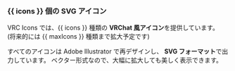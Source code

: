 <!-- markdownlint-disable MD033 MD041 -->

### {{ icons }} 個の <abbr translate="no">SVG</abbr> アイコン

<span translate="no">VRC Icons</span> では、{{ icons }} 種類の
**VRChat 風アイコン**を提供しています。  
(将来的には {{ maxIcons }} 種類まで拡大予定です)

すべてのアイコンは <span translate="no">Adobe Illustrator</span> で再デザインし、
**<abbr translate="no">SVG</abbr> フォーマット**で出力しています。
ベクター形式なので、大幅に拡大しても美しく表示できます。
